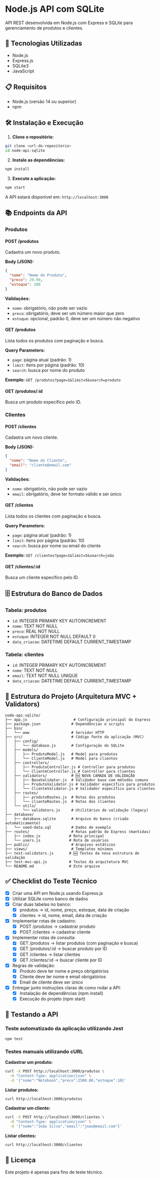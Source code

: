 # Node.js API com SQLite

API REST desenvolvida em Node.js com Express e SQLite para gerenciamento de produtos e clientes.

## 🚀 Tecnologias Utilizadas

- Node.js
- Express.js
- SQLite3
- JavaScript

## 📋 Requisitos

- Node.js (versão 14 ou superior)
- npm

## 🛠️ Instalação e Execução

1. **Clone o repositório:**

```bash
git clone <url-do-repositorio>
cd node-api-sqlite
```

2. **Instale as dependências:**

```bash
npm install
```

3. **Execute a aplicação:**

```bash
npm start
```

A API estará disponível em: `http://localhost:3000`

## 📚 Endpoints da API

### Produtos

#### POST /produtos

Cadastra um novo produto.

**Body (JSON):**

```json
{
  "nome": "Nome do Produto",
  "preco": 29.99,
  "estoque": 100
}
```

**Validações:**

- `nome`: obrigatório, não pode ser vazio
- `preco`: obrigatório, deve ser um número maior que zero
- `estoque`: opcional, padrão 0, deve ser um número não negativo

#### GET /produtos

Lista todos os produtos com paginação e busca.

**Query Parameters:**

- `page`: página atual (padrão: 1)
- `limit`: itens por página (padrão: 10)
- `search`: busca por nome do produto

**Exemplo:** `GET /produtos?page=1&limit=5&search=produto`

#### GET /produtos/:id

Busca um produto específico pelo ID.

### Clientes

#### POST /clientes

Cadastra um novo cliente.

**Body (JSON):**

```json
{
  "nome": "Nome do Cliente",
  "email": "cliente@email.com"
}
```

**Validações:**

- `nome`: obrigatório, não pode ser vazio
- `email`: obrigatório, deve ter formato válido e ser único

#### GET /clientes

Lista todos os clientes com paginação e busca.

**Query Parameters:**

- `page`: página atual (padrão: 1)
- `limit`: itens por página (padrão: 10)
- `search`: busca por nome ou email do cliente

**Exemplo:** `GET /clientes?page=1&limit=5&search=joão`

#### GET /clientes/:id

Busca um cliente específico pelo ID.

## 🗄️ Estrutura do Banco de Dados

### Tabela: produtos

- `id`: INTEGER PRIMARY KEY AUTOINCREMENT
- `nome`: TEXT NOT NULL
- `preco`: REAL NOT NULL
- `estoque`: INTEGER NOT NULL DEFAULT 0
- `data_criacao`: DATETIME DEFAULT CURRENT_TIMESTAMP

### Tabela: clientes

- `id`: INTEGER PRIMARY KEY AUTOINCREMENT
- `nome`: TEXT NOT NULL
- `email`: TEXT NOT NULL UNIQUE
- `data_criacao`: DATETIME DEFAULT CURRENT_TIMESTAMP

## 📁 Estrutura do Projeto (Arquitetura MVC + Validators)

```
node-api-sqlite/
├── app.js                     # Configuração principal do Express
├── package.json              # Dependências e scripts
├── bin/
│   └── www                   # Servidor HTTP
├── src/                      # Código fonte da aplicação (MVC)
│   ├── config/
│   │   └── database.js       # Configuração do SQLite
│   ├── models/
│   │   ├── ProdutoModel.js   # Model para produtos
│   │   └── ClienteModel.js   # Model para clientes
│   ├── controllers/
│   │   ├── ProdutoController.js # Controller para produtos
│   │   └── ClienteController.js # Controller para clientes
│   ├── validators/           # 🆕 NOVA CAMADA DE VALIDAÇÃO
│   │   ├── BaseValidator.js  # Validador base com métodos comuns
│   │   ├── ProdutoValidator.js # Validador específico para produtos
│   │   └── ClienteValidator.js # Validador específico para clientes
│   ├── routes/
│   │   ├── produtoRoutes.js  # Rotas dos produtos
│   │   └── clienteRoutes.js  # Rotas dos clientes
│   └── utils/
│       └── validators.js     # Utilitários de validação (legacy)
├── database/
│   ├── database.sqlite       # Arquivo do banco (criado automaticamente)
│   └── seed-data.sql         # Dados de exemplo
├── routes/                   # Rotas padrão do Express (mantidas)
│   ├── index.js             # Rota principal
│   └── users.js             # Rota de usuários
├── public/                   # Arquivos estáticos
├── views/                    # Templates mínimos
├── test-validators.js       # 🆕 Testes da nova estrutura de validação
├── test-mvc-api.js          # Testes da arquitetura MVC
└── README.md                # Este arquivo
```

## ✅ Checklist do Teste Técnico

- [x] Criar uma API em Node.js usando Express.js
- [x] Utilizar SQLite como banco de dados
- [x] Criar duas tabelas no banco:
  - [x] produtos → id, nome, preço, estoque, data de criação
  - [x] clientes → id, nome, email, data de criação
- [x] Implementar rotas de cadastro:
  - [x] POST /produtos → cadastrar produto
  - [x] POST /clientes → cadastrar cliente
- [x] Implementar rotas de consulta:
  - [x] GET /produtos → listar produtos (com paginação e busca)
  - [x] GET /produtos/:id → buscar produto por ID
  - [x] GET /clientes → listar clientes
  - [x] GET /clientes/:id → buscar cliente por ID
- [x] Regras de validação:
  - [x] Produto deve ter nome e preço obrigatórios
  - [x] Cliente deve ter nome e email obrigatórios
  - [x] Email de cliente deve ser único
- [x] Entregar junto instruções claras de como rodar a API:
  - [x] Instalação de dependências (npm install)
  - [x] Execução do projeto (npm start)

## 🧪 Testando a API

### Teste automatizado da aplicação utilizando Jest

```bash
npm test
```

### Testes manuais utilizando cURL

**Cadastrar um produto:**

```bash
curl -X POST http://localhost:3000/produtos \
  -H "Content-Type: application/json" \
  -d '{"nome":"Notebook","preco":2500.00,"estoque":10}'
```

**Listar produtos:**

```bash
curl http://localhost:3000/produtos
```

**Cadastrar um cliente:**

```bash
curl -X POST http://localhost:3000/clientes \
  -H "Content-Type: application/json" \
  -d '{"nome":"João Silva","email":"joao@email.com"}'
```

**Listar clientes:**

```bash
curl http://localhost:3000/clientes
```

## 📄 Licença

Este projeto é apenas para fins de teste técnico.
